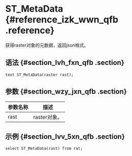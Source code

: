# ST\_MetaData {#reference_izk_wwn_qfb .reference}

获得raster对象的元数据，返回json格式。

## 语法 {#section_lvh_fxn_qfb .section}

```
text ST_MetaData(raster rast);
```

## 参数 {#section_wzy_jxn_qfb .section}

|参数名称|描述|
|----|--|
|rast|raster对象。|

## 示例 {#section_lvv_5xn_qfb .section}

```
select ST_MetaData(rast) from rat; 


```

